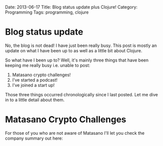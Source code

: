 Date: 2013-06-17
Title: Blog status update plus Clojure!
Category: Programming
Tags: programming, clojure

# Blog status update #

No, the blog is not dead! I have just been really busy. This post is mostly an update on what I have been up to as well as a little bit about Clojure.

So what have I been up to? Well, it's mainly three things that have been keeping me really busy i.e. unable to post:

1) Matasano crypto challenges!
2) I've started a podcast!
3) I've joined a start up!

Those three things occurred chronologically since I last posted. Let me dive in to a little detail about them.

# Matasano Crypto Challenges #

For those of you who are not aware of Matasano I'll let you check the company summary out here: 


